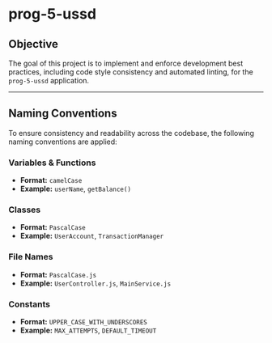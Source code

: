 # prog-5-ussd

## Objective

The goal of this project is to implement and enforce development best practices, including code style consistency and automated linting, for the `prog-5-ussd` application.

---

##  Naming Conventions

To ensure consistency and readability across the codebase, the following naming conventions are applied:

### Variables & Functions
- **Format:** `camelCase`
- **Example:** `userName`, `getBalance()`

### Classes
- **Format:** `PascalCase`
- **Example:** `UserAccount`, `TransactionManager`

### File Names
- **Format:** `PascalCase.js`
- **Example:** `UserController.js`, `MainService.js`

### Constants
- **Format:** `UPPER_CASE_WITH_UNDERSCORES`
- **Example:** `MAX_ATTEMPTS`, `DEFAULT_TIMEOUT`